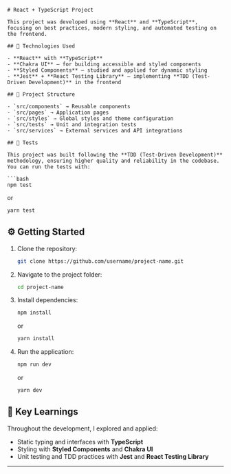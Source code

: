 
````
# React + TypeScript Project

This project was developed using **React** and **TypeScript**, focusing on best practices, modern styling, and automated testing on the frontend.

## 🚀 Technologies Used

- **React** with **TypeScript**
- **Chakra UI** – for building accessible and styled components
- **Styled Components** – studied and applied for dynamic styling
- **Jest** + **React Testing Library** – implementing **TDD (Test-Driven Development)** in the frontend

## 📂 Project Structure

- `src/components` → Reusable components  
- `src/pages` → Application pages  
- `src/styles` → Global styles and theme configuration  
- `src/tests` → Unit and integration tests  
- `src/services` → External services and API integrations  

## 🧪 Tests

This project was built following the **TDD (Test-Driven Development)** methodology, ensuring higher quality and reliability in the codebase.  
You can run the tests with:

```bash
npm test
````

or

```bash
yarn test
```

## ⚙️ Getting Started

1. Clone the repository:

   ```bash
   git clone https://github.com/username/project-name.git
   ```
2. Navigate to the project folder:

   ```bash
   cd project-name
   ```
3. Install dependencies:

   ```bash
   npm install
   ```

   or

   ```bash
   yarn install
   ```
4. Run the application:

   ```bash
   npm run dev
   ```

   or

   ```bash
   yarn dev
   ```

## 📖 Key Learnings

Throughout the development, I explored and applied:

* Static typing and interfaces with **TypeScript**
* Styling with **Styled Components** and **Chakra UI**
* Unit testing and TDD practices with **Jest** and **React Testing Library**

---

